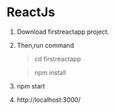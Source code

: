 # ReactJs

1. Download firstreactapp project.

2. Then,run command
   >cd firstreactapp
   
   >npm install

3.  npm start

4.  http://localhost:3000/
